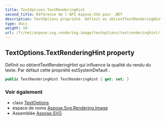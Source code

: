 ```yaml
---
title: TextOptions.TextRenderingHint
second_title: Référence de l'API Aspose.SVG pour .NET
description: TextOptions propriété. Définit ou obtientTextRenderingHint qui influence la qualité du rendu du texte. Par défaut cette propriété estSystemDefault .
type: docs
weight: 10
url: /fr/net/aspose.svg.rendering.image/textoptions/textrenderinghint/
---
```

## TextOptions.TextRenderingHint property

Définit ou obtientTextRenderingHint qui influence la qualité du rendu du texte. Par défaut cette propriété estSystemDefault .

```csharp
public TextRenderingHint TextRenderingHint { get; set; }
```

### Voir également

* class [TextOptions](../)
* espace de noms [Aspose.Svg.Rendering.Image](../../textoptions/)
* Assemblée [Aspose.SVG](../../../)


